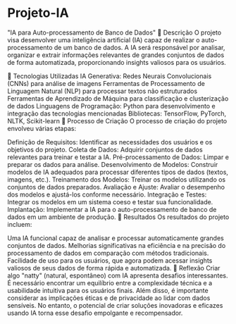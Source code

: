 # Projeto-IA
"IA para Auto-processamento de Banco de Dados"
📒 Descrição
O projeto visa desenvolver uma inteligência artificial (IA) capaz de realizar o auto-processamento de um banco de dados. A IA será responsável por analisar, organizar e extrair informações relevantes de grandes conjuntos de dados de forma automatizada, proporcionando insights valiosos para os usuários.

🤖 Tecnologias Utilizadas
IA Generativa: Redes Neurais Convolucionais (CNNs) para análise de imagens
Ferramentas de Processamento de Linguagem Natural (NLP) para processar textos não estruturados
Ferramentas de Aprendizado de Máquina para classificação e clusterização de dados
Linguagens de Programação: Python para desenvolvimento e integração das tecnologias mencionadas
Bibliotecas: TensorFlow, PyTorch, NLTK, Scikit-learn
🧐 Processo de Criação
O processo de criação do projeto envolveu várias etapas:

Definição de Requisitos: Identificar as necessidades dos usuários e os objetivos do projeto.
Coleta de Dados: Adquirir conjuntos de dados relevantes para treinar e testar a IA.
Pré-processamento de Dados: Limpar e preparar os dados para análise.
Desenvolvimento de Modelos: Construir modelos de IA adequados para processar diferentes tipos de dados (textos, imagens, etc.).
Treinamento dos Modelos: Treinar os modelos utilizando os conjuntos de dados preparados.
Avaliação e Ajuste: Avaliar o desempenho dos modelos e ajustá-los conforme necessário.
Integração e Testes: Integrar os modelos em um sistema coeso e testar sua funcionalidade.
Implantação: Implementar a IA para o auto-processamento de banco de dados em um ambiente de produção.
🚀 Resultados
Os resultados do projeto incluem:

Uma IA funcional capaz de analisar e processar automaticamente grandes conjuntos de dados.
Melhorias significativas na eficiência e na precisão do processamento de dados em comparação com métodos tradicionais.
Facilidade de uso para os usuários, que agora podem acessar insights valiosos de seus dados de forma rápida e automatizada.
💭 Reflexão 
Criar algo "natty" (natural, espontâneo) com IA apresenta desafios interessantes. É necessário encontrar um equilíbrio entre a complexidade técnica e a usabilidade intuitiva para os usuários finais. Além disso, é importante considerar as implicações éticas e de privacidade ao lidar com dados sensíveis. No entanto, o potencial de criar soluções inovadoras e eficazes usando IA torna esse desafio empolgante e recompensador.
